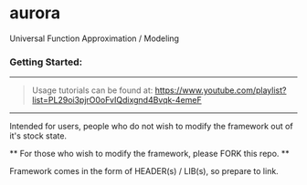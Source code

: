 # aurora
Universal Function Approximation / Modeling

### Getting Started:
---

> Usage tutorials can be found at: https://www.youtube.com/playlist?list=PL29oi3pjrO0oFvIQdixgnd4Bvqk-4emeF

--- 

Intended for users, people who do not wish to modify the framework out of it's stock state.

** For those who wish to modify the framework, please FORK this repo. **

Framework comes in the form of HEADER(s) / LIB(s), so prepare to link.
